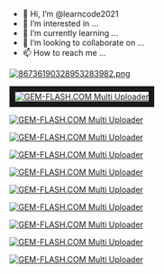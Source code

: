 - 👋 Hi, I’m @learncode2021
- 👀 I’m interested in ...
- 🌱 I’m currently learning ...
- 💞️ I’m looking to collaborate on ...
- 📫 How to reach me ...

<!---
learncode2021/learncode2021 is a ✨ special ✨ repository because its `README.md` (this file) appears on your GitHub profile.
You can click the Preview link to take a look at your changes.
--->



<a href="https://img.gem-flash.com/viewer.php?file=86736190328953283982.png"><img src="https://img.gem-flash.com/images/86736190328953283982_thumb.png" border="0" alt="86736190328953283982.png" /></a>





<a href="#"><img src="https://img.gem-flash.com/images/56595260917196387007.jpg" border="10" alt="GEM-FLASH.COM Multi Uploader" /></a>





<a href="#"><img src="https://img.gem-flash.com/images/76626105441711905179.jpg" border="0" alt="GEM-FLASH.COM Multi Uploader" /></a>




<a href="#"><img src="https://img.gem-flash.com/images/29751176445457857825.jpg" border="0" alt="GEM-FLASH.COM Multi Uploader" /></a>





<a href="#"><img src="https://img.gem-flash.com/images/66774599183109856043.jpg" border="0" alt="GEM-FLASH.COM Multi Uploader" /></a>





<a href="#"><img src="https://img.gem-flash.com/images/97717407500554164836.jpg" border="0" alt="GEM-FLASH.COM Multi Uploader" /></a>







<a href="#"><img src="https://img.gem-flash.com/images/26855922054054177769.jpg" border="0" alt="GEM-FLASH.COM Multi Uploader" /></a>




<a href="#"><img src="https://img.gem-flash.com/images/22963252857128954688.jpg" border="0" alt="GEM-FLASH.COM Multi Uploader" /></a>







<a href="#"><img src="https://img.gem-flash.com/images/10995047033622364593.jpg" border="0" alt="GEM-FLASH.COM Multi Uploader" /></a>





<a href="#"><img src="https://img.gem-flash.com/images/28791036492036270967.jpg" border="0" alt="GEM-FLASH.COM Multi Uploader" /></a>









<a href="#"><img src="https://img.gem-flash.com/images/26855922054054177769.jpg" border="0" alt="GEM-FLASH.COM Multi Uploader" /></a>
